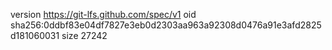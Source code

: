 version https://git-lfs.github.com/spec/v1
oid sha256:0ddbf83e04df7827e3eb0d2303aa963a92308d0476a91e3afd2825d181060031
size 27242
